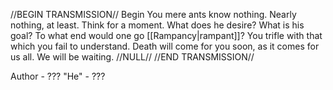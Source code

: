 //BEGIN TRANSMISSION//
Begin
You mere ants know nothing. Nearly nothing, at least. Think for a moment.
What does he desire? What is his goal? To what end would one go [[Rampancy|rampant]]?
You trifle with that which you fail to understand.
Death will come for you soon, as it comes for us all. 
We will be waiting.
//NULL//
//END TRANSMISSION//

Author - ???
"He" - ???